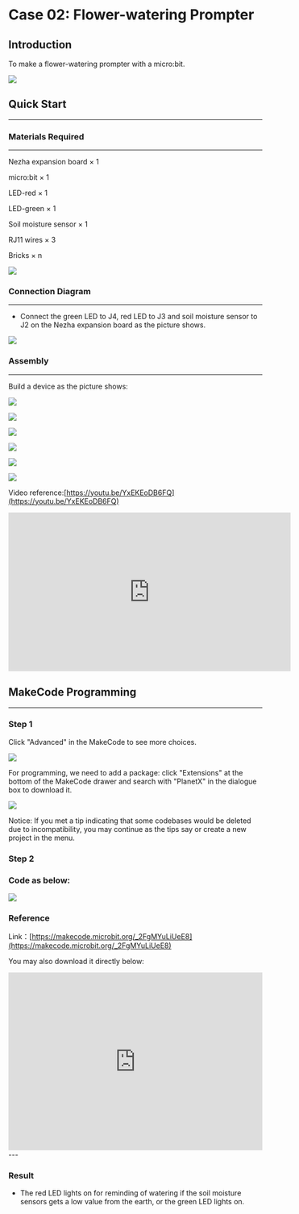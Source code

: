 # Case 02: Flower-watering Prompter

## Introduction
To make a flower-watering prompter with a micro:bit. 

![](./images/case_02_01.png)

## Quick Start
---

### Materials Required 
---
Nezha expansion board × 1

micro:bit × 1

LED-red × 1

LED-green × 1

Soil moisture sensor × 1

RJ11 wires × 3

Bricks  × n

![](./images/case_02_02.png)







### Connection Diagram 
---
- Connect the green LED to J4, red LED to J3 and soil moisture sensor to J2 on the Nezha expansion board as the picture shows.


![](./images/case_02_03.png)


### Assembly
---

Build a device as the picture shows:

![](./images/case_02_04.png)

![](./images/case_02_05.png)

![](./images/case_02_06.png)

![](./images/case_02_07.png)

![](./images/case_02_08.png)

![](./images/case_02_09.png)


Video reference:[https://youtu.be/YxEKEoDB6FQ](https://youtu.be/YxEKEoDB6FQ)


<iframe width="560" height="315" src="https://www.youtube.com/embed/YxEKEoDB6FQ" frameborder="0" allow="accelerometer; autoplay; clipboard-write; encrypted-media; gyroscope; picture-in-picture" allowfullscreen></iframe>



## MakeCode Programming
---


### Step 1
Click "Advanced" in the MakeCode to see more choices.

![](./images/case_01_10.png)

For programming, we need to add a package: click "Extensions" at the bottom of the MakeCode drawer and search with "PlanetX" in the dialogue box to download it. 

![](./images/case_01_11.png)

Notice: If you met a tip indicating that some codebases would be deleted due to incompatibility, you may continue as the tips say or create a new project in the menu. 

### Step 2

### Code as below:

![](./images/case_02_10.png)


### Reference
Link：[https://makecode.microbit.org/_2FgMYuLiUeE8](https://makecode.microbit.org/_2FgMYuLiUeE8)

You may also download it directly below:

<div style="position:relative;height:0;padding-bottom:70%;overflow:hidden;"><iframe style="position:absolute;top:0;left:0;width:100%;height:100%;" src="https://makecode.microbit.org/#pub:_2FgMYuLiUeE8" frameborder="0" sandbox="allow-popups allow-forms allow-scripts allow-same-origin"></iframe></div>  
---

### Result
- The red LED lights on for reminding of watering if the soil moisture sensors gets a low value from the earth, or the green LED lights on. 

